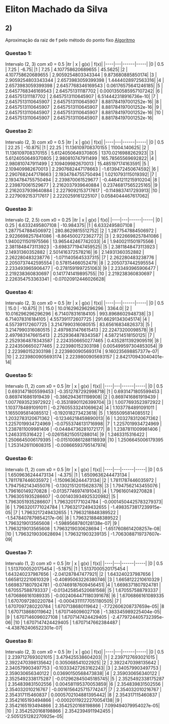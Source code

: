 # Eliton Machado da Silva

## 2)

Aproximação da raiz de f pelo método do ponto fixo
[Algoritmo](https://github.com/EMachad0/P1ANN/blob/master/Questao2/pontofixo.py)

### Questao 1:
Intervalo (2, 3) com x0 = 0.5
|itr | x | g(x) | f(x)|
|----|---|------|-----|
|0 | 0.5 | 7.25 | -6.75|
|1 | 7.25 | 4.107758620689655 | 45.5625|
|2 | 4.107758620689655 | 2.9059254803343344 | 9.873680885850174|
|3 | 2.9059254803343344 | 2.6573983059399398 | 1.4444028972563316|
|4 | 2.6573983059399398 | 2.6457768346169543 | 0.06176575641246185|
|5 | 2.6457768346169543 | 2.645751311187702 | 0.0001350585957107242|
|6 | 2.645751311187702 | 2.6457513110645907 | 6.514442318916736e-10|
|7 | 2.6457513110645907 | 2.6457513110645907 | 8.881784197001252e-16|
|8 | 2.6457513110645907 | 2.6457513110645907 | 8.881784197001252e-16|
|9 | 2.6457513110645907 | 2.6457513110645907 | 8.881784197001252e-16|
|10 | 2.6457513110645907 | 2.6457513110645907 | 8.881784197001252e-16|

### Questao 2:
Intervalo (2, 3) com x0 = 0.5
|itr | x | g(x) | f(x)|
|----|---|------|-----|
|0 | 0.5 | 22.25 | -10.875|
|1 | 22.25 | 11.136109708370155 | 11004.140625|
|2 | 11.136109708370155 | 5.6124050649370805 | 1370.0216988262923|
|3 | 5.6124050649370805 | 2.980810747911499 | 165.78565569692822|
|4 | 2.980810747911499 | 2.109409982670013 | 15.485197174163591|
|5 | 2.109409982670013 | 2.2907682447178663 | -1.6139472450674592|
|6 | 2.2907682447178663 | 2.1934784755750494 | 1.0210793115019392|
|7 | 2.1934784755750494 | 2.239870061529677 | -0.44641211215910204|
|8 | 2.239870061529677 | 2.2162037939640884 | 0.23746817565225165|
|9 | 2.2162037939640884 | 2.2279092153717617 | -0.1149837417293913|
|10 | 2.2279092153717617 | 2.2220259161225107 | 0.0584044467617062|

### Questao 3:
Intervalo (2, 2.5) com x0 = 0.25
|itr | x | g(x) | f(x)|
|----|---|------|-----|
|0 | 0.25 | 6.6332495807108 | -10.984375|
|1 | 6.6332495807108 | 1.2877547884506972 | 280.8629815512752|
|2 | 1.2877547884506972 | 2.9226698257841086 | -8.864500272362772|
|3 | 2.9226698257841086 | 1.9400211501975566 | 13.965442467742033|
|4 | 1.9400211501975566 | 2.3811848473113923 | -3.6983771947459525|
|5 | 2.3811848473113923 | 2.14931360352882 | 2.501416372578216|
|6 | 2.14931360352882 | 2.262280483238776 | -1.0711405645337315|
|7 | 2.262280483238776 | 2.2050737442595554 | 0.57815466052479|
|8 | 2.2050737442595554 | 2.233493965906477 | -0.2781591997251063|
|9 | 2.233493965906477 | 2.219238360830697 | 0.1417741419895755|
|10 | 2.219238360830697 | 2.226354753363341 | -0.07020912446026628|

### Questao 4:
Intervalo (2, 3) com x0 = 0.5
|itr | x | g(x) | f(x)|
|----|---|------|-----|
|0 | 0.5 | 15.0 | -10.875|
|1 | 15.0 | 10.016296296296296 | 3364.0|
|2 | 10.016296296296296 | 6.714078316184105 | 993.8968602948738|
|3 | 6.714078316184105 | 4.557391172607725 | 291.66291343045174|
|4 | 4.557391172607725 | 3.2147990316080515 | 83.65616834826373|
|5 | 3.2147990316080515 | 2.4979831476615413 | 22.22473200098578|
|6 | 2.4979831476615413 | 2.2529364878343587 | 4.587214518150125|
|7 | 2.2529364878343587 | 2.2243506650277465 | 0.4352811392909519|
|8 | 2.2243506650277465 | 2.223980152303198 | 0.005499597304853054|
|9 | 2.223980152303198 | 2.2239800905693174 | 9.160235698857377e-07|
|10 | 2.2239800905693174 | 2.2239800905693157 | 2.842170943040401e-14|

### Questao 5:
Intervalo (1, 2) com x0 = 0.5
|itr | x | g(x) | f(x)|
|----|---|------|-----|
|0 | 0.5 | 0.6931471805599453 | -0.3512787292998718|
|1 | 0.6931471805599453 | 0.8697416861919439 | -0.3862943611198908|
|2 | 0.8697416861919439 | 1.0077693523972922 | -0.35318901126399704|
|3 | 1.0077693523972922 | 1.1037784891091011 | -0.27605533241069624|
|4 | 1.1037784891091011 | 1.1655095814085512 | -0.192018273423618|
|5 | 1.1655095814085512 | 1.2032783120671362 | -0.12346218459890013|
|6 | 1.2032783120671362 | 1.2257019934724969 | -0.07553746131716998|
|7 | 1.2257019934724969 | 1.2387811009981406 | -0.04484736281072177|
|8 | 1.2387811009981406 | 1.2463315316422 | -0.026158215051288014|
|9 | 1.2463315316422 | 1.2506645006179395 | -0.015100861288118939|
|10 | 1.2506645006179395 | 1.2531426110608315 | -0.00866593795147974|

### Questao 6:
Intervalo (1, 2) com x0 = 0.5
|itr | x | g(x) | f(x)|
|----|---|------|-----|
|0 | 0.5 | 1.6509636244473134 | -4.375|
|1 | 1.6509636244473134 | 1.7811787446035972 | -1.1509636244473134|
|2 | 1.7811787446035972 | 1.7947562143455076 | -0.13021512015628378|
|3 | 1.7947562143455076 | 1.796160149270828 | -0.01357746974191043|
|4 | 1.796160149270828 | 1.7963051935286607 | -0.001403934925320982|
|5 | 1.7963051935286607 | 1.7963201771024784 | -0.00014504425783279373|
|6 | 1.7963201771024784 | 1.7963217249432655 | -1.4983573817239915e-05|
|7 | 1.7963217249432655 | 1.7963218848389522 | -1.5478407879854217e-06|
|8 | 1.7963218848389522 | 1.7963219013565608 | -1.5989568780128138e-07|
|9 | 1.7963219013565608 | 1.7963219030628694 | -1.6517608614208257e-08|
|10 | 1.7963219030628694 | 1.796321903239135 | -1.7063088719737607e-09|

### Questao 7:
Intervalo (1, 2) com x0 = 0.5
|itr | x | g(x) | f(x)|
|----|---|------|-----|
|0 | 0.5 | 1.5137000520175454 | -5.1875|
|1 | 1.5137000520175454 | 1.643240237987656 | -2.041287847477921|
|2 | 1.643240237987656 | 1.6658122210610329 | -0.40895063226380746|
|3 | 1.6658122210610329 | 1.6698371807924781 | -0.07469187609456451|
|4 | 1.6698371807924781 | 1.670557588793337 | -0.013425854520681568|
|5 | 1.670557588793337 | 1.6706866161089335 | -0.0024064471180391678|
|6 | 1.6706866161089335 | 1.6707097280220784 | -0.00043111177051180505|
|7 | 1.6707097280220784 | 1.6707138680119642 | -7.722606208737659e-05|
|8 | 1.6707138680119642 | 1.6707146096027108 | -1.383345989225404e-05|
|9 | 1.6707146096027108 | 1.6707147424429405 | -2.4779724405732395e-06|
|10 | 1.6707147424429405 | 1.6707147662384487 | -4.438762406522301e-07|

### Questao 8:
Intervalo (2, 3) com x0 = 0.5
|itr | x | g(x) | f(x)|
|----|---|------|-----|
|0 | 0.5 | 2.2397127693021015 | 3.479425538604203|
|1 | 2.2397127693021015 | 2.3922470398135642 | 0.305068541022925|
|2 | 2.3922470398135642 | 2.340579903497753 | -0.10333427263162243|
|3 | 2.340579903497753 | 2.359030656340122 | 0.03690150568473838|
|4 | 2.359030656340122 | 2.3525492338175287 | -0.012962845045185745|
|5 | 2.3525492338175287 | 2.354839831502556 | 0.004581195370053859|
|6 | 2.354839831502556 | 2.354032010216767 | -0.0016156425715774247|
|7 | 2.354032010216767 | 2.354317115460837 | 0.0005702104881395442|
|8 | 2.354317115460837 | 2.3542165193494866 | -0.00020119222270054138|
|9 | 2.3542165193494866 | 2.3542520168198866 | 7.099494079954027e-05|
|10 | 2.3542520168198866 | 2.3542394911942455 | -2.5051251282270925e-05|